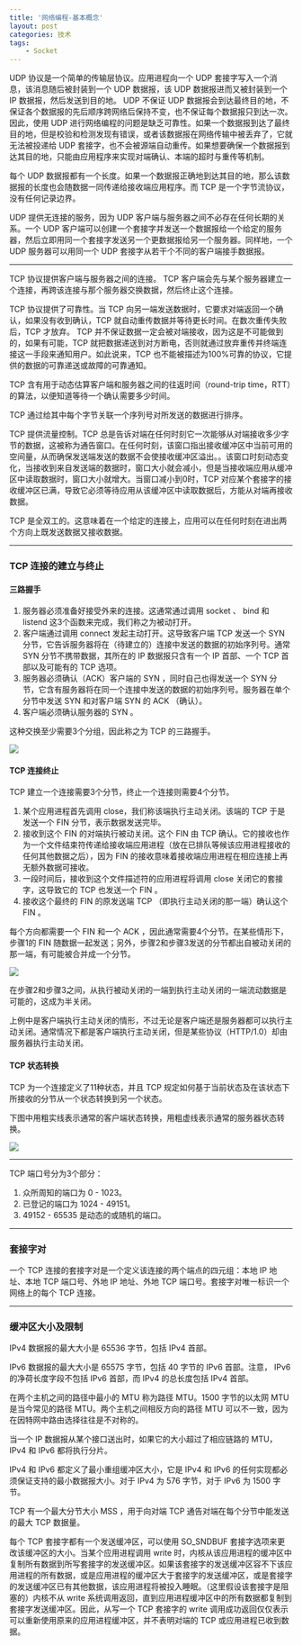 ```yaml
---
title: '网络编程-基本概念'
layout: post
categories: 技术
tags:
    - Socket
---
```


UDP 协议是一个简单的传输层协议。应用进程向一个 UDP 套接字写入一个消息，该消息随后被封装到一个 UDP 数据报，该 UDP 数据报进而又被封装到一个 IP 数据报，然后发送到目的地。 UDP 不保证 UDP 数据报会到达最终目的地，不保证各个数据报的先后顺序跨网络后保持不变，也不保证每个数据报只到达一次。因此，使用 UDP 进行网络编程的问题是缺乏可靠性。如果一个数据报到达了最终目的地，但是校验和检测发现有错误，或者该数据报在网络传输中被丢弃了，它就无法被投递给 UDP 套接字，也不会被源端自动重传。如果想要确保一个数据报到达其目的地，只能由应用程序来实现对端确认、本端的超时与重传等机制。

每个 UDP 数据报都有一个长度。如果一个数据报正确地到达其目的地，那么该数据报的长度也会随数据一同传递给接收端应用程序。而 TCP 是一个字节流协议，没有任何记录边界。

UDP 提供无连接的服务，因为 UDP 客户端与服务器之间不必存在任何长期的关系。一个 UDP 客户端可以创建一个套接字并发送一个数据报给一个给定的服务器，然后立即用同一个套接字发送另一个更数据报给另一个服务器。同样地，一个 UDP 服务器可以用同一个 UDP 套接字从若干个不同的客户端接手数据报。

***

TCP 协议提供客户端与服务器之间的连接。 TCP 客户端会先与某个服务器建立一个连接，再跨该连接与那个服务器交换数据，然后终止这个连接。

TCP 协议提供了可靠性。当 TCP 向另一端发送数据时，它要求对端返回一个确认，如果没有收到确认，TCP 就自动重传数据并等待更长时间。在数次重传失败后，TCP 才放弃。 TCP 并不保证数据一定会被对端接收，因为这是不可能做到的，如果有可能，TCP 就把数据递送到对方断电，否则就通过放弃重传并终端连接这一手段来通知用户。如此说来，TCP 也不能被描述为100%可靠的协议，它提供的数据的可靠递送或故障的可靠通知。

TCP 含有用于动态估算客户端和服务器之间的往返时间（round-trip time，RTT）的算法，以便知道等待一个确认需要多少时间。

TCP 通过给其中每个字节关联一个序列号对所发送的数据进行排序。

TCP 提供流量控制。TCP 总是告诉对端在任何时刻它一次能够从对端接收多少字节的数据，这被称为通告窗口。在任何时刻，该窗口指出接收缓冲区中当前可用的空间量，从而确保发送端发送的数据不会使接收缓冲区溢出。。该窗口时刻动态变化，当接收到来自发送端的数据时，窗口大小就会减小，但是当接收端应用从缓冲区中读取数据时，窗口大小就增大。当窗口减小到0时，TCP 对应某个套接字的接收缓冲区已满，导致它必须等待应用从该缓冲区中读取数据后，方能从对端再接收数据。

TCP 是全双工的。这意味着在一个给定的连接上，应用可以在任何时刻在进出两个方向上既发送数据又接收数据。

***

### TCP 连接的建立与终止

#### 三路握手

1. 服务器必须准备好接受外来的连接。这通常通过调用 socket 、 bind 和 listend 这3个函数来完成，我们称之为被动打开。
2. 客户端通过调用 connect 发起主动打开。这导致客户端 TCP 发送一个 SYN 分节，它告诉服务器将在（待建立的）连接中发送的数据的初始序列号。通常 SYN 分节不携带数据，其所在的 IP 数据报只含有一个 IP 首部、一个 TCP 首部以及可能有的 TCP 选项。
3. 服务器必须确认（ACK）客户端的 SYN ，同时自己也得发送一个 SYN 分节，它含有服务器将在同一个连接中发送的数据的初始序列号。服务器在单个分节中发送 SYN 和对客户端 SYN 的 ACK （确认）。
4. 客户端必须确认服务器的 SYN 。

这种交换至少需要3个分组，因此称之为 TCP 的三路握手。

![](/../img/2016-02-16/20160216230020.png)

#### TCP 连接终止

TCP 建立一个连接需要3个分节，终止一个连接则需要4个分节。

1. 某个应用进程首先调用 close，我们称该端执行主动关闭。该端的 TCP 于是发送一个 FIN 分节，表示数据发送完毕。
2. 接收到这个 FIN 的对端执行被动关闭。这个 FIN 由 TCP 确认。它的接收也作为一个文件结束符传递给接收端应用进程（放在已排队等候该应用进程接收的任何其他数据之后），因为 FIN 的接收意味着接收端应用进程在相应连接上再无额外数据可接收。
3. 一段时间后，接收到这个文件描述符的应用进程将调用 close 关闭它的套接字，这导致它的 TCP 也发送一个 FIN 。
4. 接收这个最终的 FIN 的原发送端 TCP （即执行主动关闭的那一端）确认这个 FIN 。

每个方向都需要一个 FIN 和一个 ACK ，因此通常需要4个分节。在某些情形下，步骤1的 FIN 随数据一起发送；另外，步骤2和步骤3发送的分节都出自被动关闭的那一端，有可能被合并成一个分节。

![](/../img/2016-02-16/20160216232544.png)

在步骤2和步骤3之间，从执行被动关闭的一端到执行主动关闭的一端流动数据是可能的，这成为半关闭。

上例中是客户端执行主动关闭的情形，不过无论是客户端还是服务器都可以执行主动关闭。通常情况下都是客户端执行主动关闭，但是某些协议（HTTP/1.0）却由服务器执行主动关闭。

#### TCP 状态转换

TCP 为一个连接定义了11种状态，并且 TCP 规定如何基于当前状态及在该状态下所接收的分节从一个状态转换到另一个状态。

下图中用粗实线表示通常的客户端状态转换，用粗虚线表示通常的服务器状态转换。

![](/../img/2016-02-16/20160216232674.png)

***

TCP 端口号分为3个部分：

1. 众所周知的端口为 0 - 1023。
2. 已登记的端口为 1024 - 49151。
3. 49152 - 65535 是动态的或随机的端口。

***

### 套接字对

一个 TCP 连接的套接字对是一个定义该连接的两个端点的四元组：本地 IP 地址、本地 TCP 端口号、外地 IP 地址、外地 TCP 端口号。套接字对唯一标识一个网络上的每个 TCP 连接。

***

### 缓冲区大小及限制

IPv4 数据报的最大大小是 65536 字节，包括 IPv4 首部。

IPv6 数据报的最大大小是 65575 字节，包括 40 字节的 IPv6 首部。注意， IPv6 的净荷长度字段不包括 IPv6 首部，而 IPv4 的总长度包括 IPv4 首部。

在两个主机之间的路径中最小的 MTU 称为路径 MTU。1500 字节的以太网 MTU 是当今常见的路径 MTU。两个主机之间相反方向的路径 MTU 可以不一致，因为在因特网中路由选择往往是不对称的。

当一个 IP 数据报从某个接口送出时，如果它的大小超过了相应链路的 MTU， IPv4 和 IPv6 都将执行分片。

IPv4 和 IPv6 都定义了最小重组缓冲区大小，它是 IPv4 和 IPv6 的任何实现都必须保证支持的最小数据报大小。对于 IPv4 为 576 字节，对于 IPv6 为 1500 字节。

TCP 有一个最大分节大小 MSS ，用于向对端 TCP 通告对端在每个分节中能发送的最大 TCP 数据量。

每个 TCP 套接字都有一个发送缓冲区，可以使用 SO_SNDBUF 套接字选项来更改该缓冲区的大小。当某个应用进程调用 write 时，内核从该应用进程的缓冲区中复制所有数据到所写套接字的发送缓冲区。如果该套接字的发送缓冲区容不下该应用进程的所有数据，或是应用进程的缓冲区大于套接字的发送缓冲区，或是套接字的发送缓冲区已有其他数据，该应用进程将被投入睡眠。（这里假设该套接字是阻塞的）内核不从 write 系统调用返回，直到应用进程缓冲区中的所有数据都复制到套接字发送缓冲区。因此，从写一个 TCP 套接字的 write 调用成功返回仅仅表示可以重新使用原来的应用进程缓冲区，并不表明对端的 TCP 或应用进程已收到数据。